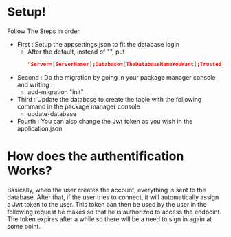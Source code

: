 # Setup!
Follow The Steps in order
- First : Setup the appsettings.json to fit the database login
  - After the default, instead of "", put
    ```json
    "Server=[ServerNamer];Database=[TheDatabaseNameYouWant];Trusted_Connection=True;MultipleActiveResultSets=true;TrustServerCertificate=true"
    ```
- Second : Do the migration by going in your package manager console and writing : 
  - add-migration "init"
- Third : Update the database to create the table with the following command in the package manager console
  - update-database
- Fourth : You can also change the Jwt token as you wish in the application.json


# How does the authentification Works?

Basically, when the user creates the account, everything is sent to the database. After that, if the user tries to connect, it will automatically assign a Jwt token to the user. This token can then be used by the user in the following request he makes so that he is authorized to access the endpoint. The token expires after a while so there will be a need to sign in again at some point.